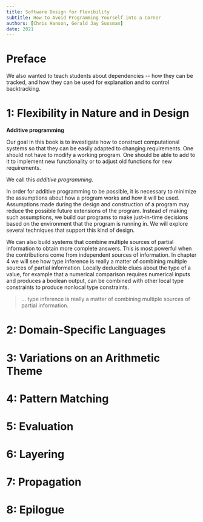 ```yaml
---
title: Software Design for Flexibility
subtitle: How to Avoid Programming Yourself into a Corner
authors: [Chris Hanson, Gerald Jay Sussman]
date: 2021
---
```


# Preface

We also wanted to teach students about dependencies -- how they can be tracked,
and how they can be used for explanation and to control backtracking.

# 1: Flexibility in Nature and in Design

**Additive programming**

Our goal in this book is to investigate how to construct
computational systems so that they can be easily adapted to
changing requirements. One should not have to modify a working
program. One should be able to add to it to implement new
functionality or to adjust old functions for new requirements.

We call this *additive programming*.

In order for additive programming to be possible, it is necessary
to minimize the assumptions about how a program works and how
it will be used. Assumptions made during the design and
construction of a program may reduce the possible future
extensions of the program. Instead of making such assumptions, we
build our programs to make just-in-time decisions based on the
environment that the program is running in. We will explore several
techniques that support this kind of design.

We can also build systems that combine multiple sources of
partial information to obtain more complete answers. This is most
powerful when the contributions come from independent sources of
information. In chapter 4 we will see how type inference is really a
matter of combining multiple sources of partial information. Locally
deducible clues about the type of a value, for example that a
numerical comparison requires numerical inputs and produces a
boolean output, can be combined with other local type constraints
to produce nonlocal type constraints.

> ... type inference is really a matter of combining multiple sources of partial information.

# 2: Domain-Specific Languages

# 3: Variations on an Arithmetic Theme

# 4: Pattern Matching

# 5: Evaluation

# 6: Layering

# 7: Propagation

# 8: Epilogue
